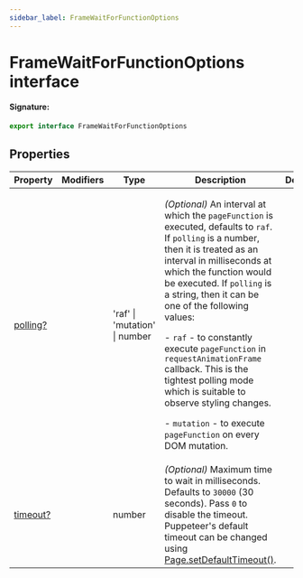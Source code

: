 ```yaml
---
sidebar_label: FrameWaitForFunctionOptions
---
```


# FrameWaitForFunctionOptions interface

#### Signature:

```typescript
export interface FrameWaitForFunctionOptions
```

## Properties

| Property                                                       | Modifiers | Type                          | Description                                                                                                                                                                                                                                                                                                                                                                                                                                                                                                                                                                                                                                    | Default |
| -------------------------------------------------------------- | --------- | ----------------------------- | ---------------------------------------------------------------------------------------------------------------------------------------------------------------------------------------------------------------------------------------------------------------------------------------------------------------------------------------------------------------------------------------------------------------------------------------------------------------------------------------------------------------------------------------------------------------------------------------------------------------------------------------------- | ------- |
| [polling?](./puppeteer.framewaitforfunctionoptions.polling.md) |           | 'raf' \| 'mutation' \| number | <p><i>(Optional)</i> An interval at which the <code>pageFunction</code> is executed, defaults to <code>raf</code>. If <code>polling</code> is a number, then it is treated as an interval in milliseconds at which the function would be executed. If <code>polling</code> is a string, then it can be one of the following values:</p><p>- <code>raf</code> - to constantly execute <code>pageFunction</code> in <code>requestAnimationFrame</code> callback. This is the tightest polling mode which is suitable to observe styling changes.</p><p>- <code>mutation</code> - to execute <code>pageFunction</code> on every DOM mutation.</p> |         |
| [timeout?](./puppeteer.framewaitforfunctionoptions.timeout.md) |           | number                        | <i>(Optional)</i> Maximum time to wait in milliseconds. Defaults to <code>30000</code> (30 seconds). Pass <code>0</code> to disable the timeout. Puppeteer's default timeout can be changed using [Page.setDefaultTimeout()](./puppeteer.page.setdefaulttimeout.md).                                                                                                                                                                                                                                                                                                                                                                           |         |
